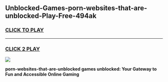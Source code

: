 
## Unblocked-Games-porn-websites-that-are-unblocked-Play-Free-494ak
<h3>
<a href="https://premium76.site?title=porn-websites-that-are-unblocked&ref=21A">CLICK TO PLAY</a></h3>
<hr>

<h3>
<a href="https://premium76.site?title=porn-websites-that-are-unblocked&ref=21A">CLICK 2 PLAY</a>
  
</h3>

<a href="https://premium76.site?title=porn-websites-that-are-unblocked&ref=21A"><img src="https://clearcache.store/games.png"></a>


**porn-websites-that-are-unblocked games unblocked: Your Gateway to Fun and Accessible Online Gaming**
